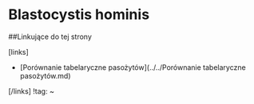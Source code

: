 # Blastocystis hominis





##Linkujące do tej strony

[links]

- [Porównanie tabelaryczne pasożytów](../../Porównanie tabelaryczne pasożytów.md)


[/links]
!tag:
~

